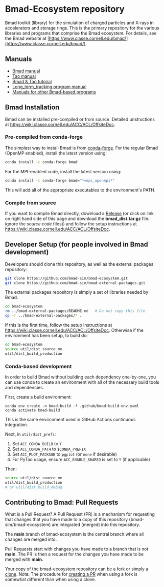 # Bmad-Ecosystem repository

Bmad toolkit (library) for the simulation of charged particles and X-rays in accelerators and storage rings. This is the primary repository for the various libraries and programs that comprise the Bmad ecosystem. For details, see the Bmad website at [https://www.classe.cornell.edu/bmad/](https://www.classe.cornell.edu/bmad/).

## Manuals

- [Bmad manual](https://www.classe.cornell.edu/bmad/manual.html)
- [Tao manual](https://www.classe.cornell.edu/bmad/tao.html)
- [Bmad & Tao tutorial](https://www.classe.cornell.edu/bmad/tao.html)
- [Long_term_tracking program manual](https://www.classe.cornell.edu/bmad/other_manuals.html)
- [Manuals for other Bmad-based programs](https://www.classe.cornell.edu/bmad/other_manuals.html)

## Bmad Installation

Bmad can be installed pre-compiled or from source. Detailed unstructions at <https://wiki.classe.cornell.edu/ACC/ACL/OffsiteDoc>.

### Pre-compiled from conda-forge

The simplest way to install Bmad is from [conda-forge](https://conda-forge.org). For the regular Bmad (OpenMP enabled), install the latest version using:

```zsh
conda install -c conda-forge bmad
```

For the MPI-enabled code, install the latest version using:

```zsh
conda install -c conda-forge bmad="*=mpi_openmpi*"
```

This will add all of the appropriate executables to the environment's PATH.

### Compile from source

If you want to compile Bmad directly,
download a [Release](https://github.com/bmad-sim/bmad-ecosystem/releases)
(or click on link on right hand side of this page and download the **bmad_dist.tar.gz** file.
ignore the _source code_ files))
and follow the setup instructions at <https://wiki.classe.cornell.edu/ACC/ACL/OffsiteDoc>.

## Developer Setup (for people involved in Bmad development)

Developers should clone this repository, as well as the external packages repository:

```bash
git clone https://github.com/bmad-sim/bmad-ecosystem.git
git clone https://github.com/bmad-sim/bmad-external-packages.git
```

The external packages repository is simply a set of libraries needed by Bmad.

```bash
cd bmad-ecosystem
rm ../bmad-external-packages/README.md   # Do not copy this file
cp -r ../bmad-external-packages/* .
```

If this is the first time,
follow the setup instructions at <https://wiki.classe.cornell.edu/ACC/ACL/OffsiteDoc>.
Otherwise if the environment has been setup, to build do:

```bash
cd bmad-ecosystem
source util/dist_source_me
util/dist_build_production
```

### Conda-based development

In order to build Bmad without building each dependency one-by-one, you can use
conda to create an environment with all of the necessary build tools and
dependencies.

First, create a build environment:

```
conda env create -n bmad-build -f .github/bmad-build-env.yaml
conda activate bmad-build
```

This is the same environment used in GitHub Actions continuous integration.

Next, in `util/dist_prefs`:

1. Set `ACC_CONDA_BUILD` to `Y`
2. Set `ACC_CONDA_PATH` to `$CONDA_PREFIX`
3. Set `ACC_PLOT_PACKAGE` to `pgplot` (or `none` if desirable)
4. For PyTao usage, ensure `ACC_ENABLE_SHARED` is set to `Y` (if applicable)

Then:

```bash
source util/dist_source_me
util/dist_build_production
# or util/dist_build_debug
```

## Contributing to Bmad: Pull Requests

What is a Pull Request? A Pull Request (PR) is a mechanism for requesting that changes that you have made
to a copy of this repository (bmad-sim/bmad-ecosystem) are integrated (merged) into this repository.

The **main** branch of bmad-ecosystem is the central branch where all changes are merged into.

Pull Requests start with changes you have made to a branch that is not **main**. The PR is then a request for the changes you have made
to be merged with **main**.

Your copy of the bmad-ecosystem repository can be a
[fork](https://docs.github.com/en/pull-requests/collaborating-with-pull-requests/working-with-forks/about-forks)
or simply a [clone](https://github.com/git-guides/git-clone).
Note: The procedure for
[creating a PR](https://docs.github.com/en/pull-requests/collaborating-with-pull-requests/proposing-changes-to-your-work-with-pull-requests/creating-a-pull-request)
when using a fork is somewhat different than when using a clone.
